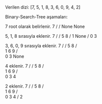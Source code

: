 Verilen dizi: [7, 5, 1, 8, 3, 6, 0, 9, 4, 2]

Binary-Search-Tree aşamaları:

7 root olarak belirlenir.
7
/
/
None None

5, 1, 8 sırasıyla eklenir.
7
/
/
5 8
/
1 None
/
0 3

3, 6, 0, 9 sırasıyla eklenir.
7
/
/
5 8
/ \
1 6 9
/ \
0 3 None

4 eklenir.
7
/
/
5 8
/ \
1 6 9
/ \
0 3 4

2 eklenir.
7
/
/
5 8
/ \
1 6 9
/ \
0 3 4
/
2

